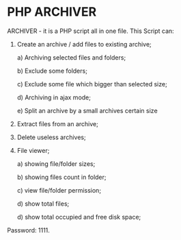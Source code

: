 PHP ARCHIVER
========

ARCHIVER - it is a PHP script all in one file.
This Script can:

1. Create an archive / add files to existing archive;
    
    a) Archiving selected files and folders;
    
    b) Exclude some folders;
    
    c) Exclude some file which bigger than selected size;
    
    d) Archiving in ajax mode;
    
    e) Split an archive by a small archives certain size


2. Extract files from an archive;
3. Delete useless archives;

4. File viewer;
    
    a) showing file/folder sizes;
    
    b) showing files count in folder;
    
    c) view file/folder permission;
    
    d) show total files;
    
    d) show total occupied and free disk space;

Password: 1111.
